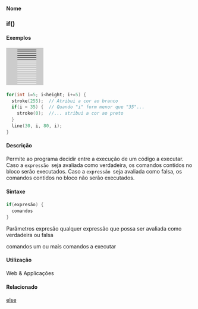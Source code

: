 
#### Nome
### if()

#### Exemplos
<img border="0" height="100" src="media/if_.gif" width="100"/>

```pde
for(int i=5; i<height; i+=5) { 
  stroke(255);  // Atribui a cor ao branco
  if(i < 35) {  // Quando "i" form menor que "35"... 
    stroke(0);  //... atribui a cor ao preto
  } 
  line(30, i, 80, i); 
} 

```

#### Descrição
Permite ao programa decidir entre a execução de um código a executar.  Caso a `expressão `seja avaliada como verdadeira, os comandos contidos no bloco serão executados. Caso a `expressão `seja avaliada como falsa, os comandos contidos no bloco não serão executados.

#### Sintaxe
```pde
if(expresão) { 
  comandos 
} 

```
Parâmetros
expresão
qualquer expressão que possa ser avaliada como verdadeira ou falsa

comandos
um ou mais comandos a executar



#### Utilização

	
Web & Applicações

#### Relacionado
[else](else
)

